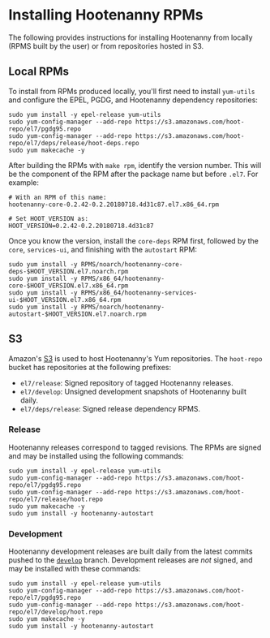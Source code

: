 # Installing Hootenanny RPMs

The following provides instructions for installing Hootenanny from
locally (RPMS built by the user) or from repositories hosted in
S3.

## Local RPMs

To install from RPMs produced locally, you'll first need to install
`yum-utils` and configure the EPEL, PGDG, and Hootenanny dependency
repositories:

```
sudo yum install -y epel-release yum-utils
sudo yum-config-manager --add-repo https://s3.amazonaws.com/hoot-repo/el7/pgdg95.repo
sudo yum-config-manager --add-repo https://s3.amazonaws.com/hoot-repo/el7/deps/release/hoot-deps.repo
sudo yum makecache -y
```

After building the RPMs with `make rpm`, identify the version number.  This
will be the component of the RPM after the package name but before `.el7`.
For example:

```
# With an RPM of this name:
hootenanny-core-0.2.42-0.2.20180718.4d31c87.el7.x86_64.rpm

# Set HOOT_VERSION as:
HOOT_VERSION=0.2.42-0.2.20180718.4d31c87
```

Once you know the version, install the `core-deps` RPM first, followed by the
`core`, `services-ui`, and finishing with the `autostart` RPM:

```
sudo yum install -y RPMS/noarch/hootenanny-core-deps-$HOOT_VERSION.el7.noarch.rpm
sudo yum install -y RPMS/x86_64/hootenanny-core-$HOOT_VERSION.el7.x86_64.rpm
sudo yum install -y RPMS/x86_64/hootenanny-services-ui-$HOOT_VERSION.el7.x86_64.rpm
sudo yum install -y RPMS/noarch/hootenanny-autostart-$HOOT_VERSION.el7.noarch.rpm
```

## S3

Amazon's [S3](https://aws.amazon.com/s3/) is used to host Hootenanny's
Yum repositories.  The `hoot-repo` bucket has repositories at the following
prefixes:

* `el7/release`: Signed repository of tagged Hootenanny releases.
* `el7/develop`: Unsigned development snapshots of Hootenanny built daily.
* `el7/deps/release`: Signed release dependency RPMS.

### Release

Hootenanny releases correspond to tagged revisions.  The RPMs are signed and
may be installed using the following commands:

```
sudo yum install -y epel-release yum-utils
sudo yum-config-manager --add-repo https://s3.amazonaws.com/hoot-repo/el7/pgdg95.repo
sudo yum-config-manager --add-repo https://s3.amazonaws.com/hoot-repo/el7/release/hoot.repo
sudo yum makecache -y
sudo yum install -y hootenanny-autostart
```

### Development

Hootenanny development releases are built daily from the latest commits pushed to
the [`develop`](https://github.com/ngageoint/hootenanny/tree/develop) branch.
Development releases are *not* signed, and may be installed with these
commands:

```
sudo yum install -y epel-release yum-utils
sudo yum-config-manager --add-repo https://s3.amazonaws.com/hoot-repo/el7/pgdg95.repo
sudo yum-config-manager --add-repo https://s3.amazonaws.com/hoot-repo/el7/develop/hoot.repo
sudo yum makecache -y
sudo yum install -y hootenanny-autostart
```
